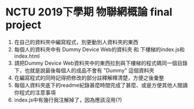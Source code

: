 # NCTU 2019下學期 物聯網概論 final project

1. 在自己的資料夾中編寫程式，別更動別人資料夾的東西
2. 每個人的資料夾中有 Dummy Device Web的資料夾 和 下樓梯的index.js和index.html
3. 請把Dummy Device Web資料夾中的東西拉到與下樓梯的程式碼同一個目錄下，也就是說最後每個人的成品不會有 "Dummy" 這個資料夾
4. 在編寫程式的同時記得把修改的部分註釋解釋清楚，方便之後彙整
5. 每個人資料夾底下的readme紀錄甚麼時間完成了甚麼、或是方便其他人閱讀你程式的注意事項
6. index.js中有幾行我注解掉了，因為應該沒用(?)